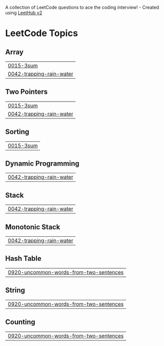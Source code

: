 A collection of LeetCode questions to ace the coding interview! - Created using [LeetHub v2](https://github.com/arunbhardwaj/LeetHub-2.0)
<!---LeetCode Topics Start-->
# LeetCode Topics
## Array
|  |
| ------- |
| [0015-3sum](https://github.com/2-0aadarsh/leetcode/tree/master/0015-3sum) |
| [0042-trapping-rain-water](https://github.com/2-0aadarsh/leetcode/tree/master/0042-trapping-rain-water) |
## Two Pointers
|  |
| ------- |
| [0015-3sum](https://github.com/2-0aadarsh/leetcode/tree/master/0015-3sum) |
| [0042-trapping-rain-water](https://github.com/2-0aadarsh/leetcode/tree/master/0042-trapping-rain-water) |
## Sorting
|  |
| ------- |
| [0015-3sum](https://github.com/2-0aadarsh/leetcode/tree/master/0015-3sum) |
## Dynamic Programming
|  |
| ------- |
| [0042-trapping-rain-water](https://github.com/2-0aadarsh/leetcode/tree/master/0042-trapping-rain-water) |
## Stack
|  |
| ------- |
| [0042-trapping-rain-water](https://github.com/2-0aadarsh/leetcode/tree/master/0042-trapping-rain-water) |
## Monotonic Stack
|  |
| ------- |
| [0042-trapping-rain-water](https://github.com/2-0aadarsh/leetcode/tree/master/0042-trapping-rain-water) |
## Hash Table
|  |
| ------- |
| [0920-uncommon-words-from-two-sentences](https://github.com/2-0aadarsh/leetcode/tree/master/0920-uncommon-words-from-two-sentences) |
## String
|  |
| ------- |
| [0920-uncommon-words-from-two-sentences](https://github.com/2-0aadarsh/leetcode/tree/master/0920-uncommon-words-from-two-sentences) |
## Counting
|  |
| ------- |
| [0920-uncommon-words-from-two-sentences](https://github.com/2-0aadarsh/leetcode/tree/master/0920-uncommon-words-from-two-sentences) |
<!---LeetCode Topics End-->